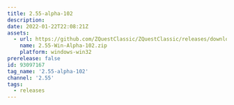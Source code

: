 ```yaml
---
title: 2.55-alpha-102
description: 
date: 2022-01-22T22:08:21Z
assets: 
  - url: https://github.com/ZQuestClassic/ZQuestClassic/releases/download/2.55-alpha-102/2.55-Win-Alpha-102.zip
    name: 2.55-Win-Alpha-102.zip
    platform: windows-win32
prerelease: false
id: 93097167
tag_name: '2.55-alpha-102'
channel: '2.55'
tags:
  - releases
---
```



